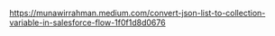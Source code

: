 https://munawirrahman.medium.com/convert-json-list-to-collection-variable-in-salesforce-flow-1f0f1d8d0676